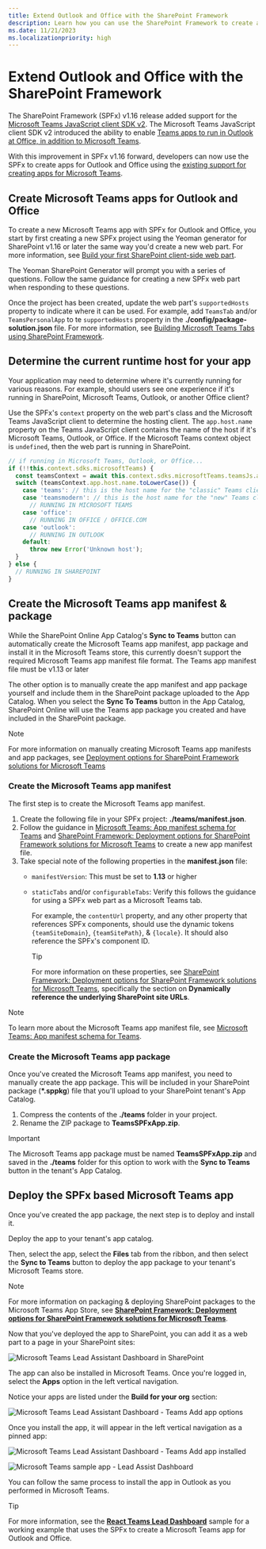 ```yaml
---
title: Extend Outlook and Office with the SharePoint Framework
description: Learn how you can use the SharePoint Framework to create apps for Microsoft 365, including Microsoft Teams, Outlook, and Office clients
ms.date: 11/21/2023
ms.localizationpriority: high
---
```

# Extend Outlook and Office with the SharePoint Framework

The SharePoint Framework (SPFx) v1.16 release added support for the [Microsoft Teams JavaScript client SDK v2](/javascript/api/overview/msteams-client). The Microsoft Teams JavaScript client SDK v2 introduced the ability to enable [Teams apps to run in Outlook at Office, in addition to Microsoft Teams](/microsoftteams/platform/m365-apps/overview).

With this improvement in SPFx v1.16 forward, developers can now use the SPFx to create apps for Outlook and Office using the [existing support for creating apps for Microsoft Teams](/sharepoint/dev/spfx/build-for-teams-overview).

## Create Microsoft Teams apps for Outlook and Office

To create a new Microsoft Teams app with SPFx for Outlook and Office, you start by first creating a new SPFx project using the Yeoman generator for SharePoint v1.16 or later the same way you'd create a new web part. For more information, see [Build your first SharePoint client-side web part](../web-parts/get-started/build-a-hello-world-web-part.md).

The Yeoman SharePoint Generator will prompt you with a series of questions. Follow the same guidance for creating a new SPFx web part when responding to these questions.

Once the project has been created, update the web part's `supportedHosts` property to indicate where it can be used. For example, add `TeamsTab` and/or `TeamsPersonalApp` to te `supportedHosts` property in the **./config/package-solution.json** file. For more information, see [Building Microsoft Teams Tabs using SharePoint Framework](../integrate-with-teams-introduction.md).

## Determine the current runtime host for your app

Your application may need to determine where it's currently running for various reasons. For example, should users see one experience if it's running in SharePoint, Microsoft Teams, Outlook, or another Office client?

Use the SPFx's `context` property on the web part's class and the Microsoft Teams JavaScript client to determine the hosting client. The `app.host.name` property on the Teams JavaScript client contains the name of the host if it's Microsoft Teams, Outlook, or Office. If the Microsoft Teams context object is `undefined`, then the web part is running in SharePoint.

```typescript
// if running in Microsoft Teams, Outlook, or Office...
if (!!this.context.sdks.microsoftTeams) {
  const teamsContext = await this.context.sdks.microsoftTeams.teamsJs.app.getContext();
  switch (teamsContext.app.host.name.toLowerCase()) {
    case 'teams': // this is the host name for the "classic" Teams client
    case 'teamsmodern': // this is the host name for the "new" Teams client
      // RUNNING IN MICROSOFT TEAMS
    case 'office':
      // RUNNING IN OFFICE / OFFICE.COM
    case 'outlook':
      // RUNNING IN OUTLOOK
    default:
      throw new Error('Unknown host');
  }
} else {
  // RUNNING IN SHAREPOINT
}
```

## Create the Microsoft Teams app manifest & package

While the SharePoint Online App Catalog's **Sync to Teams** button can automatically create the Microsoft Teams app manifest, app package and install it in the Microsoft Teams store, this currently doesn't support the required Microsoft Teams app manifest file format. The Teams app manifest file must be v1.13 or later

The other option is to manually create the app manifest and app package yourself and include them in the SharePoint package uploaded to the App Catalog. When you select the **Sync To Teams** button in the App Catalog, SharePoint Online will use the Teams app package you created and have included in the SharePoint package.

> [!NOTE]
> For more information on manually creating Microsoft Teams app manifests and app packages, see [Deployment options for SharePoint Framework solutions for Microsoft Teams](../deployment-spfx-teams-solutions.md)

### Create the Microsoft Teams app manifest

The first step is to create the Microsoft Teams app manifest.

1. Create the following file in your SPFx project: **./teams/manifest.json**.
1. Follow the guidance in [Microsoft Teams: App manifest schema for Teams](/microsoftteams/platform/resources/schema/manifest-schema) and [SharePoint Framework: Deployment options for SharePoint Framework solutions for Microsoft Teams](../deployment-spfx-teams-solutions.md) to create a new app manifest file.
1. Take special note of the following properties in the **manifest.json** file:
    - `manifestVersion`: This must be set to **1.13** or higher
    - `staticTabs` and/or `configurableTabs`: Verify this follows the guidance for using a SPFx web part as a Microsoft Teams tab.

        For example, the `contentUrl` property, and any other property that references SPFx components, should use the dynamic tokens `{teamSiteDomain}`, `{teamSitePath}`, & `{locale}`. It should also reference the SPFx's component ID.

        > [!TIP]
        > For more information on these properties, see [SharePoint Framework: Deployment options for SharePoint Framework solutions for Microsoft Teams](../deployment-spfx-teams-solutions.md), specifically the section on **Dynamically reference the underlying SharePoint site URLs**.

> [!NOTE]
> To learn more about the Microsoft Teams app manifest file, see [Microsoft Teams: App manifest schema for Teams](/microsoftteams/platform/resources/schema/manifest-schema).

### Create the Microsoft Teams app package

Once you've created the Microsoft Teams app manifest, you need to manually create the app package. This will be included in your SharePoint package (**\*.sppkg**) file that you'll upload to your SharePoint tenant's App Catalog.

1. Compress the contents of the **./teams** folder in your project.
1. Rename the ZIP package to **TeamsSPFxApp.zip**.

> [!IMPORTANT]
> The Microsoft Teams app package must be named **TeamsSPFxApp.zip** and saved in the **./teams** folder for this option to work with the **Sync to Teams** button in the tenant's App Catalog.

## Deploy the SPFx based Microsoft Teams app

Once you've created the app package, the next step is to deploy and install it.

Deploy the app to your tenant's app catalog.

Then, select the app, select the **Files** tab from the ribbon, and then select the **Sync to Teams** button to deploy the app package to your tenant's Microsoft Teams store.

> [!NOTE]
> For more information on packaging & deploying SharePoint packages to the Microsoft Teams App Store, see **[SharePoint Framework: Deployment options for SharePoint Framework solutions for Microsoft Teams](../deployment-spfx-teams-solutions.md)**.

Now that you've deployed the app to SharePoint, you can add it as a web part to a page in your SharePoint sites:

![Microsoft Teams Lead Assistant Dashboard in SharePoint](../../images/msteams-app-leadassistdashboard-installed-app-sharepoint-01.png)

The app can also be installed in Microsoft Teams. Once you're logged in, select the **Apps** option in the left vertical navigation.

Notice your apps are listed under the **Build for your org** section:

![Microsoft Teams Lead Assistant Dashboard - Teams Add app options](../../images/msteams-app-leadassistdashboard-install-apps.png)

Once you install the app, it will appear in the left vertical navigation as a pinned app:

![Microsoft Teams Lead Assistant Dashboard - Teams Add app installed](../../images/msteams-app-leadassistdashboard-installed-app-teams-01.png)

![Microsoft Teams sample app - Lead Assist Dashboard](../../images/msteams-app-leadassistdashboard-installed-app-teams-02.png)

You can follow the same process to install the app in Outlook as you performed in Microsoft Teams.

> [!TIP]
> For more information, see the **[React Teams Lead Dashboard](https://github.com/pnp/sp-dev-fx-webparts/tree/main/samples/react-teams-lead-dashboard)** sample for a working example that uses the SPFx to create a Microsoft Teams app for Outlook and Office.
